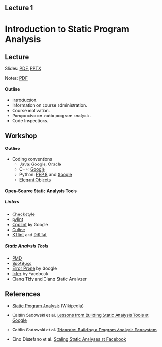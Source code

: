 Lecture 1
---
# Introduction to Static Program Analysis

## Lecture

Slides: [PDF](slides_01.pdf), [PPTX](slides_01.pptx)

Notes:  [PDF](notes_01.pdf)

#### Outline

* Introduction.
* Information on course administration.
* Course motivation.
* Perspective on static program analysis.
* Code Inspections.

## Workshop

#### Outline

* Coding conventions
  - Java: [Google](https://google.github.io/styleguide/javaguide.html),
          [Oracle](https://www.oracle.com/java/technologies/javase/codeconventions-introduction.html)
  - C++: [Google](https://google.github.io/styleguide/cppguide.html)
  - Python: [PEP 8](https://peps.python.org/pep-0008/) and
            [Google](https://google.github.io/styleguide/pyguide.html)
  - [Elegant Objects](https://www.elegantobjects.org/)

#### Open-Source Static Analysis Tools

##### Linters

* [Checkstyle](https://github.com/checkstyle/checkstyle.github.io)
* [pylint](https://pypi.org/project/pylint/)
* [Cpplint](https://github.com/cpplint/cpplint) by Google
* [Qulice](https://github.com/yegor256/qulice)
* [KTlint](https://ktlint.github.io/) and [DiKTat](https://diktat.saveourtool.com/)

##### Static Analysis Tools

* [PMD](https://github.com/pmd/pmd)
* [SpotBugs](https://github.com/spotbugs/spotbugs)
* [Error Prone](https://errorprone.info/) by Google
* [Infer](https://fbinfer.com/) by Facebook
* [Clang Tidy](https://clang.llvm.org/extra/clang-tidy/) and
  [Clang Static Analyzer](https://clang-analyzer.llvm.org/)

## References

* [Static Program Analysis](https://en.wikipedia.org/wiki/Static_program_analysis) (Wikipedia)

* Caitlin Sadowski et al. [Lessons from Building Static Analysis Tools at Google](
  https://dl.acm.org/doi/10.1145/3188720)

* Caitlin Sadowski et al. [Tricorder: Building a Program Analysis Ecosystem](
  https://static.googleusercontent.com/media/research.google.com/en//pubs/archive/43322.pdf)

* Dino Distefano et al. [Scaling Static Analyses at Facebook](
  https://cacm.acm.org/magazines/2019/8/238344-scaling-static-analyses-at-facebook/fulltext)
